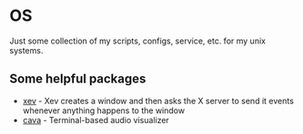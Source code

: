 # OS

Just some collection of my scripts, configs, service, etc. for my unix systems.

## Some helpful packages
- [xev](https://archlinux.org/packages/extra/x86_64/xorg-xev/) - Xev creates a window and then asks the X server to send it events whenever anything happens to the window
- [cava](https://github.com/karlstav/cava) - Terminal-based audio visualizer

